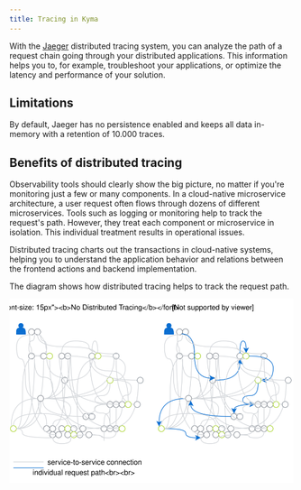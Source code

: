 ```yaml
---
title: Tracing in Kyma
---
```


With the [Jaeger](https://github.com/jaegertracing) distributed tracing system, you can analyze the path of a request chain going through your distributed applications. This information helps you to, for example, troubleshoot your applications, or optimize the latency and performance of your solution.

## Limitations

By default, Jaeger has no persistence enabled and keeps all data in-memory with a retention of 10.000 traces.

## Benefits of distributed tracing

Observability tools should clearly show the big picture, no matter if you're monitoring just a few or many components. In a cloud-native microservice architecture, a user request often flows through dozens of different microservices. Tools such as logging or monitoring help to track the request's path. However, they treat each component or microservice in isolation. This individual treatment results in operational issues.

Distributed tracing charts out the transactions in cloud-native systems, helping you to understand the application behavior and relations between the frontend actions and backend implementation.

The diagram shows how distributed tracing helps to track the request path.

![Distributed tracing](./assets/distributed-tracing.svg)
